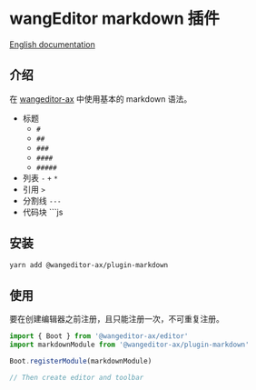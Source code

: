# wangEditor markdown 插件

[English documentation](./README-en.md)

## 介绍

在 [wangeditor-ax](https://wangeditor-ax.github.io/docs/) 中使用基本的 markdown 语法。

- 标题
  - `#`
  - `##`
  - `###`
  - `####`
  - `#####`
- 列表 `-` `+` `*`
- 引用 `>`
- 分割线 `---`
- 代码块 ```js

## 安装

```sh
yarn add @wangeditor-ax/plugin-markdown
```

## 使用

要在创建编辑器之前注册，且只能注册一次，不可重复注册。

```js
import { Boot } from '@wangeditor-ax/editor'
import markdownModule from '@wangeditor-ax/plugin-markdown'

Boot.registerModule(markdownModule)

// Then create editor and toolbar
```
